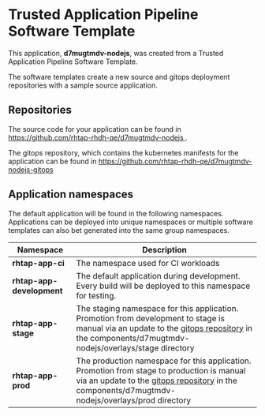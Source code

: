 # Trusted Application Pipeline Software Template

This application, **d7mugtmdv-nodejs**, was created from a Trusted Application Pipeline Software Template.

The software templates create a new source and gitops deployment repositories with a sample source application. 

## Repositories

The source code for your application can be found in [https://github.com/rhtap-rhdh-qe/d7mugtmdv-nodejs ](https://github.com/rhtap-rhdh-qe/d7mugtmdv-nodejs ).
 
The gitops repository, which contains the kubernetes manifests for the application can be found in 
[https://github.com/rhtap-rhdh-qe/d7mugtmdv-nodejs-gitops ](https://github.com/rhtap-rhdh-qe/d7mugtmdv-nodejs-gitops ) 

## Application namespaces 

The default application will be found in the following namespaces. Applications can be deployed into unique namespaces or multiple software templates can also bet generated into the same group namespaces.  

|  Namespace   |  Description   |  
| -------- | -------- |
| **rhtap-app-ci** | The namespace used for CI workloads |
| **rhtap-app-development** | The default application during development. Every build will be deployed to this namespace for testing. |
| **rhtap-app-stage** | The staging namespace for this application. Promotion from development to stage is manual via an update to the [gitops repository](https://github.com/rhtap-rhdh-qe/d7mugtmdv-nodejs-gitops ) in the components/d7mugtmdv-nodejs/overlays/stage directory |
| **rhtap-app-prod** | The production namespace for this application. Promotion from stage to production is manual via an update to the [gitops repository](https://github.com/rhtap-rhdh-qe/d7mugtmdv-nodejs-gitops ) in the components/d7mugtmdv-nodejs/overlays/prod directory |